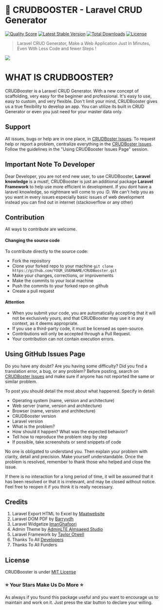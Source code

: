# :rocket: CRUDBOOSTER - Laravel CRUD Generator
<a href="https://scrutinizer-ci.com/g/crocodic-studio/crudbooster"><img src="https://img.shields.io/scrutinizer/g/crocodic-studio/crudbooster.svg?style=flat-square" alt="Quality Score"></img></a>
[![Latest Stable Version](https://poser.pugx.org/crocodicstudio/crudbooster/v/stable)](https://packagist.org/packages/crocodicstudio/crudbooster)
[![Total Downloads](https://poser.pugx.org/crocodicstudio/crudbooster/downloads)](https://packagist.org/packages/crocodicstudio/crudbooster)
[![License](https://poser.pugx.org/crocodicstudio/crudbooster/license)](https://packagist.org/packages/crocodicstudio/crudbooster)

> Laravel CRUD Generator, Make a Web Application Just In Minutes, Even With Less Code and fewer Steps !

[<img src="http://crudbooster.com/CrudBooster_Banner.png"/>](http://crudbooster.com) 

# WHAT IS CRUDBOOSTER?
CRUDBooster is a Laravel CRUD Generator. With a new concept of scaffolding, very easy for the beginner and professional. It's easy to use, easy to custom, and very flexible. Don't limit your mind, CRUDBooster gives us a true flexibility to develop an app. You can utilize its built in CRUD Generator or even you just need for your master data only.

## Support
All issues, bugs or help are in one place, in [CRUDBoster Issues](https://github.com/crocodic-studio/crudbooster/issues). To request help or report a problem, centralize everything in the [CRUDBoster Issues](https://github.com/crocodic-studio/crudbooster/issues). Follow the guidelines in the "Using CRUDBooster Issues Page" session.

## Important Note To Developer
Dear Developer, you are not end new user, to use CRUDBooster, **Laravel knowledge** is a must!, CRUDBooster is just an additional package **Laravel Framework** to help use more efficient in development. If you dont have a laravel knowledge, so nightmare will come to you :D. We can't help you as you want in every issues especially basic issues of web development instead you can find out in internet (stackoverflow or any other)

## Contribution

All ways to contribute are welcome. 

#### Changing the source code

To contribute directly to the source code:

- Fork the repository
- Clone your forked repo to your machine ```git clone https://github.com/YOUR_USERNAME/CRUDBooster.git```
- Make your changes, corrections, or improvements
- Make the commits to your local machine
- Push the commits to your forked repo on github 
- Create a pull request

#### Attention

- When you submit your code, you are automatically accepting that it will not be exclusively yours, and that CRUDBooster may use it in any context, as it deems appropriate.
- If you use a third-party code, it must be licensed as open-source.
- Contributions will only be accepted through a Pull Request.
- Your contribution can not contain execution errors.

## Using GitHub Issues Page

Do you have any doubt? Are you having some difficulty? Did you find a translation error, a bug, or any problem? Before posting, search on [CRUDBoster Issues](https://github.com/crocodic-studio/crudbooster/issues)  and make sure if anyone has not reported the same or similar problem.

To post you should detail the most about what happened. Specify in detail:

- Operating system (name, version and architecture)
- Web server (name, version and architecture)
- Browser (name, version and architecture)
- CRUDBooster version
- Laravel version
- What is the problem?
- How should it happen? What was the expected behavior?
- Tell how to reproduce the problem step by step
- If possible, take screenshots or send snippets of code

No one is obligated to understand you. Then explain your problem with clarity, detail and precision. Make yourself understandable. Once the problem is resolved, remember to thank those who helped and close the issue. 

If there is no interaction for a long period of time, it will be assumed that it has been resolved or that it is irrelevant, and may be closed without notice. Feel free to reopen it if you think it is really necessary.

## Credits
1. Laravel Export HTML to Excel by [Maatwebsite](https://github.com/Maatwebsite/Laravel-Excel)
2. Laravel DOM PDF by [Barryvdh](https://github.com/barryvdh/laravel-dompdf)
3. Laravel Widgetize [ImanGhafoori](https://github.com/imanghafoori1/laravel-widgetize)
4. Admin Theme by [AdminLTE Almsaeed Studio](https://almsaeedstudio.com/preview)
5. Laravel Framework by [Taylor Otwell](https://github.com/laravel/laravel)
6. Thanks To All [Developers](https://github.com/crocodic-studio/crudbooster/graphs/contributors)
7. Thanks To All Funders

## License 
CRUDBooster is under [MIT License](https://opensource.org/licenses/MIT)


### :star: Your Stars Make Us Do More :star:
As always if you found this package useful and you want to encourage us to maintain and work on it. Just press the star button to declare your willing.
